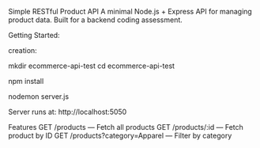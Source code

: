 Simple RESTful Product API
A minimal Node.js + Express API for managing product data. Built for a backend coding assessment.

Getting Started:

creation:

mkdir ecommerce-api-test
cd ecommerce-api-test

npm install

nodemon server.js

Server runs at:
http://localhost:5050

Features
GET /products — Fetch all products
GET /products/:id — Fetch product by ID
GET /products?category=Apparel — Filter by category


